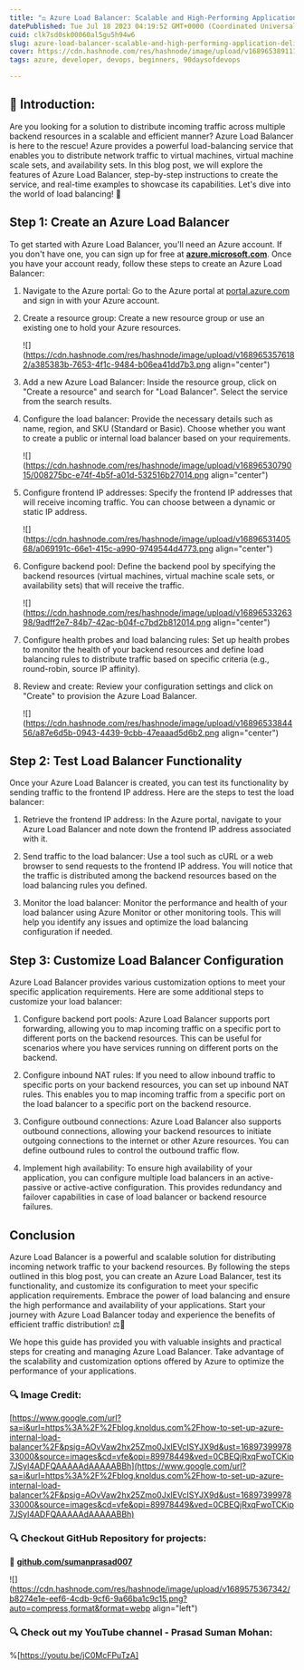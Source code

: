 ```yaml
---
title: "⚖️ Azure Load Balancer: Scalable and High-Performing Application Delivery"
datePublished: Tue Jul 18 2023 04:19:52 GMT+0000 (Coordinated Universal Time)
cuid: clk7sd0sk00060al5gu5h94w6
slug: azure-load-balancer-scalable-and-high-performing-application-delivery
cover: https://cdn.hashnode.com/res/hashnode/image/upload/v1689653891110/6e637cc3-60aa-490e-accf-d92445926312.png
tags: azure, developer, devops, beginners, 90daysofdevops

---
```


## **📍 Introduction:**

Are you looking for a solution to distribute incoming traffic across multiple backend resources in a scalable and efficient manner? Azure Load Balancer is here to the rescue! Azure provides a powerful load-balancing service that enables you to distribute network traffic to virtual machines, virtual machine scale sets, and availability sets. In this blog post, we will explore the features of Azure Load Balancer, step-by-step instructions to create the service, and real-time examples to showcase its capabilities. Let's dive into the world of load balancing! 🚀

## **Step 1: Create an Azure Load Balancer**

To get started with Azure Load Balancer, you'll need an Azure account. If you don't have one, you can sign up for free at [**azure.microsoft.com**](http://azure.microsoft.com). Once you have your account ready, follow these steps to create an Azure Load Balancer:

1. Navigate to the Azure portal: Go to the Azure portal at [portal.azure.com](http://portal.azure.com) and sign in with your Azure account.
    
2. Create a resource group: Create a new resource group or use an existing one to hold your Azure resources.
    
    ![](https://cdn.hashnode.com/res/hashnode/image/upload/v1689653576182/a385383b-7653-4f1c-9484-b06ea41dd7b3.png align="center")
    
3. Add a new Azure Load Balancer: Inside the resource group, click on "Create a resource" and search for "Load Balancer". Select the service from the search results.
    
4. Configure the load balancer: Provide the necessary details such as name, region, and SKU (Standard or Basic). Choose whether you want to create a public or internal load balancer based on your requirements.
    
    ![](https://cdn.hashnode.com/res/hashnode/image/upload/v1689653079015/008275bc-e74f-4b5f-a01d-532516b27014.png align="center")
    
5. Configure frontend IP addresses: Specify the frontend IP addresses that will receive incoming traffic. You can choose between a dynamic or static IP address.
    
    ![](https://cdn.hashnode.com/res/hashnode/image/upload/v1689653140568/a069191c-66e1-415c-a990-9749544d4773.png align="center")
    
6. Configure backend pool: Define the backend pool by specifying the backend resources (virtual machines, virtual machine scale sets, or availability sets) that will receive the traffic.
    
    ![](https://cdn.hashnode.com/res/hashnode/image/upload/v1689653326398/9adff2e7-84b7-42ac-b04f-c7bd2b812014.png align="center")
    
7. Configure health probes and load balancing rules: Set up health probes to monitor the health of your backend resources and define load balancing rules to distribute traffic based on specific criteria (e.g., round-robin, source IP affinity).
    
8. Review and create: Review your configuration settings and click on "Create" to provision the Azure Load Balancer.
    
    ![](https://cdn.hashnode.com/res/hashnode/image/upload/v1689653384456/a87e6d5b-0943-4439-9cbb-47eaaad5d6b2.png align="center")
    

## **Step 2: Test Load Balancer Functionality**

Once your Azure Load Balancer is created, you can test its functionality by sending traffic to the frontend IP address. Here are the steps to test the load balancer:

1. Retrieve the frontend IP address: In the Azure portal, navigate to your Azure Load Balancer and note down the frontend IP address associated with it.
    
2. Send traffic to the load balancer: Use a tool such as cURL or a web browser to send requests to the frontend IP address. You will notice that the traffic is distributed among the backend resources based on the load balancing rules you defined.
    
3. Monitor the load balancer: Monitor the performance and health of your load balancer using Azure Monitor or other monitoring tools. This will help you identify any issues and optimize the load balancing configuration if needed.
    

## **Step 3: Customize Load Balancer Configuration**

Azure Load Balancer provides various customization options to meet your specific application requirements. Here are some additional steps to customize your load balancer:

1. Configure backend port pools: Azure Load Balancer supports port forwarding, allowing you to map incoming traffic on a specific port to different ports on the backend resources. This can be useful for scenarios where you have services running on different ports on the backend.
    
2. Configure inbound NAT rules: If you need to allow inbound traffic to specific ports on your backend resources, you can set up inbound NAT rules. This enables you to map incoming traffic from a specific port on the load balancer to a specific port on the backend resource.
    
3. Configure outbound connections: Azure Load Balancer also supports outbound connections, allowing your backend resources to initiate outgoing connections to the internet or other Azure resources. You can define outbound rules to control the outbound traffic flow.
    
4. Implement high availability: To ensure high availability of your application, you can configure multiple load balancers in an active-passive or active-active configuration. This provides redundancy and failover capabilities in case of load balancer or backend resource failures.
    

## **Conclusion**

Azure Load Balancer is a powerful and scalable solution for distributing incoming network traffic to your backend resources. By following the steps outlined in this blog post, you can create an Azure Load Balancer, test its functionality, and customize its configuration to meet your specific application requirements. Embrace the power of load balancing and ensure the high performance and availability of your applications. Start your journey with Azure Load Balancer today and experience the benefits of efficient traffic distribution! ⚖️💪

We hope this guide has provided you with valuable insights and practical steps for creating and managing Azure Load Balancer. Take advantage of the scalability and customization options offered by Azure to optimize the performance of your applications.

### **🔍 Image Credit:**

[https://www.google.com/url?sa=i&url=https%3A%2F%2Fblog.knoldus.com%2Fhow-to-set-up-azure-internal-load-balancer%2F&psig=AOvVaw2hx25Zmo0JxlEVcISYJX9d&ust=1689739997833000&source=images&cd=vfe&opi=89978449&ved=0CBEQjRxqFwoTCKip7JSyl4ADFQAAAAAdAAAAABBh](https://www.google.com/url?sa=i&url=https%3A%2F%2Fblog.knoldus.com%2Fhow-to-set-up-azure-internal-load-balancer%2F&psig=AOvVaw2hx25Zmo0JxlEVcISYJX9d&ust=1689739997833000&source=images&cd=vfe&opi=89978449&ved=0CBEQjRxqFwoTCKip7JSyl4ADFQAAAAAdAAAAABBh)

### **🔍 Checkout GitHub Repository for projects:**

**🔗** [**github.com/sumanprasad007**](http://github.com/sumanprasad007)

![](https://cdn.hashnode.com/res/hashnode/image/upload/v1689575367342/b8274e1e-eef6-4cdb-9cf6-9a66ba1c9c15.png?auto=compress,format&format=webp align="left")

### **🔍 Check out my YouTube channel - Prasad Suman Mohan:**

%[https://youtu.be/jC0McFPuTzA]
